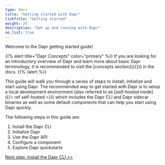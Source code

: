 ```yaml
---
type: docs
title: "Getting started with Dapr"
linkTitle: "Getting started"
weight: 20
description: "Get up and running with Dapr"
no_list: true
---
```


Welcome to the Dapr getting started guide!

{{% alert title="Dapr Concepts" color="primary" %}}
If you are looking for an introductory overview of Dapr and learn more about basic Dapr terminology, it is recommended to visit the [concepts section]({{<ref concepts>}}) in the docs.
{{% /alert %}}

This guide will walk you through a series of steps to install, initialize and start using Dapr. The recommended way to get started with Dapr is to setup a local development environment (also referred to as [_self-hosted_ mode]({{< ref self-hosted >}}) which includes the Dapr CLI and Dapr sidecar binaries as well as some default components that can help you start using Dapr quickly.

The following steps in this guide are:
1. Install the Dapr CLI
1. Initialize Dapr
1. Use the Dapr API
1. Configure a component
1. Explore Dapr quickstarts

<a class="btn btn-primary" href="{{< ref install-dapr-cli.md >}}" role="button">Next step: Install the Dapr CLI >></a>


